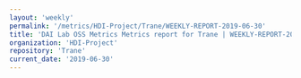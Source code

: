 ```yaml
---
layout: 'weekly'
permalink: '/metrics/HDI-Project/Trane/WEEKLY-REPORT-2019-06-30'
title: 'DAI Lab OSS Metrics Metrics report for Trane | WEEKLY-REPORT-2019-06-30'
organization: 'HDI-Project'
repository: 'Trane'
current_date: '2019-06-30'
---
```

